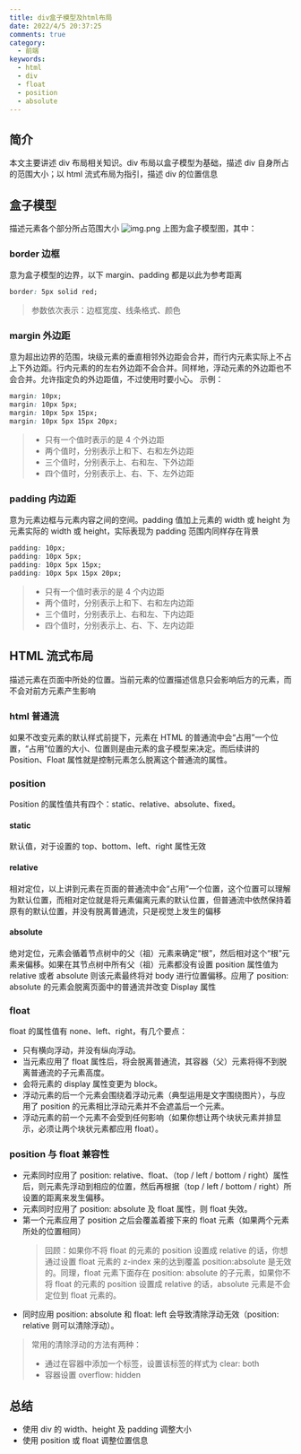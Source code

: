 ```yaml
---
title: div盒子模型及html布局
date: 2022/4/5 20:37:25
comments: true
category:
  - 前端
keywords:
  - html
  - div
  - float
  - position
  - absolute
---
```


## 简介

本文主要讲述 div 布局相关知识。div 布局以盒子模型为基础，描述 div 自身所占的范围大小；以 html 流式布局为指引，描述 div 的位置信息

## 盒子模型

描述元素各个部分所占范围大小
![img.png](/images/img.png)
上图为盒子模型图，其中：

### border 边框

意为盒子模型的边界，以下 margin、padding 都是以此为参考距离

```css
border: 5px solid red;
```

> 参数依次表示：边框宽度、线条格式、颜色

### margin 外边距

意为超出边界的范围，块级元素的垂直相邻外边距会合并，而行内元素实际上不占上下外边距。行内元素的的左右外边距不会合并。同样地，浮动元素的外边距也不会合并。允许指定负的外边距值，不过使用时要小心。 示例：

```css
margin: 10px;
margin: 10px 5px;
margin: 10px 5px 15px;
margin: 10px 5px 15px 20px;
```

> - 只有一个值时表示的是 4 个外边距
> - 两个值时，分别表示上和下、右和左外边距
> - 三个值时，分别表示上、右和左、下外边距
> - 四个值时，分别表示上、右、下、左外边距

### padding 内边距

意为元素边框与元素内容之间的空间。padding 值加上元素的 width 或 height 为元素实际的 width 或 height，实际表现为 padding 范围内同样存在背景

```css
padding: 10px;
padding: 10px 5px;
padding: 10px 5px 15px;
padding: 10px 5px 15px 20px;
```

> - 只有一个值时表示的是 4 个内边距
> - 两个值时，分别表示上和下、右和左内边距
> - 三个值时，分别表示上、右和左、下内边距
> - 四个值时，分别表示上、右、下、左内边距

## HTML 流式布局

描述元素在页面中所处的位置。当前元素的位置描述信息只会影响后方的元素，而不会对前方元素产生影响

### html 普通流

如果不改变元素的默认样式前提下，元素在 HTML 的普通流中会“占用”一个位置，“占用”位置的大小、位置则是由元素的盒子模型来决定。而后续讲的 Position、Float 属性就是控制元素怎么脱离这个普通流的属性。

### position

Position 的属性值共有四个：static、relative、absolute、fixed。

#### static

默认值，对于设置的 top、bottom、left、right 属性无效

#### relative

相对定位，以上讲到元素在页面的普通流中会“占用”一个位置，这个位置可以理解为默认位置，而相对定位就是将元素偏离元素的默认位置，但普通流中依然保持着原有的默认位置，并没有脱离普通流，只是视觉上发生的偏移

#### absolute

绝对定位，元素会循着节点树中的父（祖）元素来确定“根”，然后相对这个“根”元素来偏移。如果在其节点树中所有父（祖）元素都没有设置 position 属性值为 relative 或者 absolute 则该元素最终将对 body 进行位置偏移。应用了 position: absolute 的元素会脱离页面中的普通流并改变 Display 属性

### float

float 的属性值有 none、left、right，有几个要点：

- 只有横向浮动，并没有纵向浮动。
- 当元素应用了 float 属性后，将会脱离普通流，其容器（父）元素将得不到脱离普通流的子元素高度。
- 会将元素的 display 属性变更为 block。
- 浮动元素的后一个元素会围绕着浮动元素（典型运用是文字围绕图片），与应用了 position 的元素相比浮动元素并不会遮盖后一个元素。
- 浮动元素的前一个元素不会受到任何影响（如果你想让两个块状元素并排显示，必须让两个块状元素都应用 float）。

### position 与 float 兼容性

- 元素同时应用了 position: relative、float、（top / left / bottom / right）属性后，则元素先浮动到相应的位置，然后再根据（top / left / bottom / right）所设置的距离来发生偏移。
- 元素同时应用了 position: absolute 及 float 属性，则 float 失效。
- 第一个元素应用了 position 之后会覆盖着接下来的 float 元素（如果两个元素所处的位置相同）
  > 回顾：如果你不将 float 的元素的 position 设置成 relative 的话，你想通过设置 float 元素的 z-index 来的达到覆盖 position:absolute 是无效的。同理，float 元素下面存在 position: absolute 的子元素，如果你不将 float 的元素的 position 设置成 relative 的话，absolute 元素是不会定位到 float 元素的。
- 同时应用 position: absolute 和 float: left 会导致清除浮动无效（position: relative 则可以清除浮动）。

> 常用的清除浮动的方法有两种：
>
> - 通过在容器中添加一个标签，设置该标签的样式为 clear: both
> - 容器设置 overflow: hidden

## 总结

- 使用 div 的 width、height 及 padding 调整大小
- 使用 position 或 float 调整位置信息
